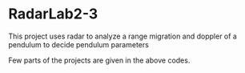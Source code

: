 # RadarLab2-3
This project uses radar to analyze a range migration and doppler of a pendulum to decide pendulum parameters

Few parts of the projects are given in the above codes.
